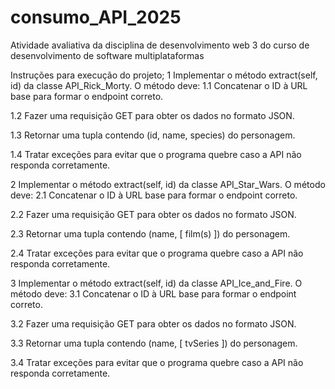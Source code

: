 # consumo_API_2025
Atividade avaliativa da disciplina de desenvolvimento web 3 do curso de desenvolvimento de software multiplataformas

Instruções para execução do projeto;
1 Implementar o método extract(self, id) da classe API_Rick_Morty. O método deve:
 1.1 Concatenar o ID à URL base para formar o endpoint correto.

 1.2 Fazer uma requisição GET para obter os dados no formato JSON.

 1.3 Retornar uma tupla contendo (id, name, species) do personagem.

 1.4 Tratar exceções para evitar que o programa quebre caso a API não responda corretamente.

2 Implementar o método extract(self, id) da classe API_Star_Wars. O método deve:
 2.1 Concatenar o ID à URL base para formar o endpoint correto.

 2.2 Fazer uma requisição GET para obter os dados no formato JSON.

 2.3 Retornar uma tupla contendo (name, [ film(s) ]) do personagem.

 2.4 Tratar exceções para evitar que o programa quebre caso a API não responda corretamente.

3 Implementar o método extract(self, id) da classe API_Ice_and_Fire. O método deve:
 3.1 Concatenar o ID à URL base para formar o endpoint correto.

 3.2 Fazer uma requisição GET para obter os dados no formato JSON.

 3.3 Retornar uma tupla contendo (name, [ tvSeries ]) do personagem.

 3.4 Tratar exceções para evitar que o programa quebre caso a API não responda corretamente.

